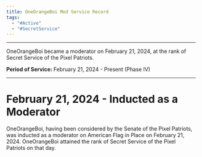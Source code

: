 ```yaml
---
title: OneOrangeBoi Mod Service Record
tags:
  - "#Active"
  - "#SecretService"
---
```

---
OneOrangeBoi became a moderator on February 21, 2024, at the rank of Secret Service of the Pixel Patriots.

**Period of Service:** February 21, 2024 - Present (Phase IV)

---


# February 21, 2024 - Inducted as a Moderator
OneOrangeBoi, having been considered by the Senate of the Pixel Patriots, was inducted as a moderator on American Flag in Place on February 21, 2024. OneOrangeBoi attained the rank of Secret Service of the Pixel Patriots on that day.